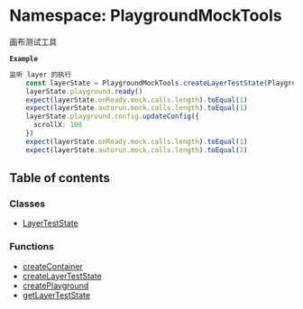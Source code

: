 # Namespace: PlaygroundMockTools

画布测试工具

**`Example`**

```ts
监听 layer 的执行
    const layerState = PlaygroundMockTools.createLayerTestState(PlaygroundLayer)
    layerState.playground.ready()
    expect(layerState.onReady.mock.calls.length).toEqual(1)
    expect(layerState.autorun.mock.calls.length).toEqual(1)
    layerState.playground.config.updateConfig({
      scrollX: 100
    })
    expect(layerState.onReady.mock.calls.length).toEqual(1)
    expect(layerState.autorun.mock.calls.length).toEqual(2)
```

## Table of contents

### Classes

* [LayerTestState](/en/auto-docs/core/classes/PlaygroundMockTools.LayerTestState.md)

### Functions

* [createContainer](/en/auto-docs/core/functions/PlaygroundMockTools.createContainer.md)
* [createLayerTestState](/en/auto-docs/core/functions/PlaygroundMockTools.createLayerTestState.md)
* [createPlayground](/en/auto-docs/core/functions/PlaygroundMockTools.createPlayground.md)
* [getLayerTestState](/en/auto-docs/core/functions/PlaygroundMockTools.getLayerTestState.md)
